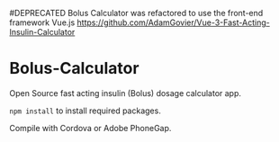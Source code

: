 #DEPRECATED
Bolus Calculator was refactored to use the front-end framework Vue.js 
https://github.com/AdamGovier/Vue-3-Fast-Acting-Insulin-Calculator

# Bolus-Calculator
Open Source fast acting insulin (Bolus) dosage calculator app.

```npm install``` to install required packages.

Compile with Cordova or Adobe PhoneGap.
